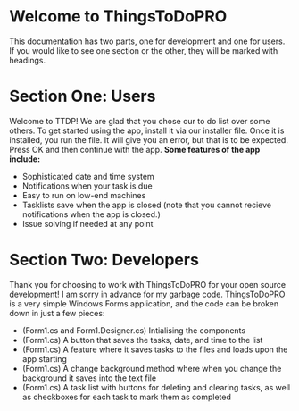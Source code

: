 # Welcome to ThingsToDoPRO
This documentation has two parts, one for development and one for users. If you would like to see one section or the other, they will be marked with headings.

# Section One: Users
Welcome to TTDP! We are glad that you chose our to do list over some others. To get started using the app, install it via our installer file. Once it is installed, you run the file. It will give you an error, but that is to be expected. Press OK and then continue with the app.
**Some features of the app include:**
 - Sophisticated date and time system
 - Notifications when your task is due
 - Easy to run on low-end machines
 - Tasklists save when the app is closed (note that you cannot recieve notifications when the app is closed.)
 - Issue solving if needed at any point

# Section Two: Developers
Thank you for choosing to work with ThingsToDoPRO for your open source development! I am sorry in advance for my garbage code. ThingsToDoPRO is a very simple Windows Forms application, and the code can be broken down in just a few pieces:
 - (Form1.cs and Form1.Designer.cs) Intialising the components
 - (Form1.cs) A button that saves the tasks, date, and time to the list
 - (Form1.cs) A feature where it saves tasks to the files and loads upon the app starting
 - (Form1.cs) A change background method where when you change the background it saves into the text file
 - (Form1.cs) A task list with buttons for deleting and clearing tasks, as well as checkboxes for each task to mark them as completed